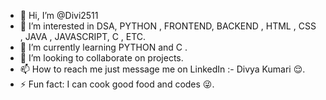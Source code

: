 - 👋 Hi, I’m @Divi2511
- 👀 I’m interested in DSA, PYTHON , FRONTEND, BACKEND , HTML , CSS , JAVA , JAVASCRIPT, C , ETC.
- 🌱 I’m currently learning PYTHON and C .
- 💞️ I’m looking to collaborate on projects.
- 📫 How to reach me just message me on LinkedIn :- Divya Kumari 😌.
- ⚡ Fun fact: I can cook good food and codes 😜.
<!---
Divi2511/Divi2511 is a ✨ special ✨ repository because its `README.md` (this file) appears on your GitHub profile.
You can click the Preview link to take a look at your changes.
--->
